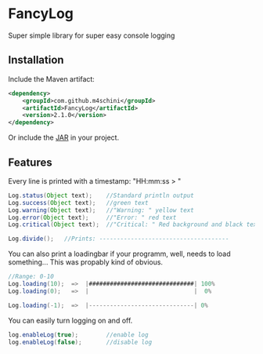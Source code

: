 # FancyLog
Super simple library for super easy console logging

## Installation
Include the Maven artifact:
```xml
<dependency>
    <groupId>com.github.m4schini</groupId>
    <artifactId>FancyLog</artifactId>
    <version>2.1.0</version>
</dependency>
```
Or include the [JAR](https://github.com/m4schini/FancyLog/releases) in your project.

## Features
Every line is printed with a timestamp: "HH:mm:ss > "
```java
Log.status(Object text);    //Standard println output
Log.success(Object text);   //green text
Log.warning(Object text);   //"Warning: " yellow text
Log.error(Object text);     //"Error: " red text
Log.critical(Object text);  //"Critical: " Red background and black text   

Log.divide();   //Prints: -------------------------------------
```
You can also print a loadingbar if your programm, well, needs to load something...
This was propably kind of obvious.
```java
//Range: 0-10
Log.loading(10);  =>  |##############################| 100%
Log.loading(0);   =>  |                              |  0%

Log.loading(-1);  =>  |------------------------------| 0%
```
You can easily turn logging on and off.
```java
log.enableLog(true);        //enable log
log.enableLog(false);       //disable log
```
